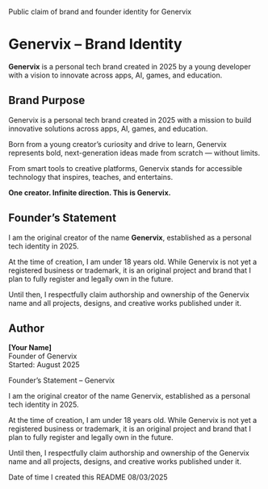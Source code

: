 Public claim of brand and founder identity for Genervix

# Genervix – Brand Identity

**Genervix** is a personal tech brand created in 2025 by a young developer with a vision to innovate across apps, AI, games, and education.

## Brand Purpose

Genervix is a personal tech brand created in 2025 with a mission to build innovative solutions across apps, AI, games, and education.

Born from a young creator’s curiosity and drive to learn, Genervix represents bold, next-generation ideas made from scratch — without limits.

From smart tools to creative platforms, Genervix stands for accessible technology that inspires, teaches, and entertains.

**One creator. Infinite direction. This is Genervix.**

## Founder’s Statement

I am the original creator of the name **Genervix**, established as a personal tech identity in 2025.

At the time of creation, I am under 18 years old. While Genervix is not yet a registered business or trademark, it is an original project and brand that I plan to fully register and legally own in the future.

Until then, I respectfully claim authorship and ownership of the Genervix name and all projects, designs, and creative works published under it.

## Author

**[Your Name]**  
Founder of Genervix  
Started: August 2025

Founder’s Statement – Genervix

I am the original creator of the name Genervix, established as a personal tech 
identity in 2025.

At the time of creation, I am under 18 years old. While Genervix is not yet a 
registered business or trademark, it is an original project and brand that I 
plan to fully register and legally own in the future.

Until then, I respectfully claim authorship and ownership of the Genervix name 
and all projects, designs, and creative works published under it.

Date of time I created this README
08/03/2025
